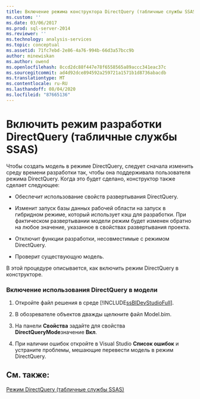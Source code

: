 ```yaml
---
title: Включение режима конструктора DirectQuery (табличные службы SSAS) | Документация Майкрософт
ms.custom: ''
ms.date: 03/06/2017
ms.prod: sql-server-2014
ms.reviewer: ''
ms.technology: analysis-services
ms.topic: conceptual
ms.assetid: 71fc7ebd-2e86-4a76-994b-66d3a57bcc9b
author: minewiskan
ms.author: owend
ms.openlocfilehash: 8ccd2dc88f447e78f6558565a89accc341eac37c
ms.sourcegitcommit: ad4d92dce894592a259721a1571b1d8736abacdb
ms.translationtype: MT
ms.contentlocale: ru-RU
ms.lasthandoff: 08/04/2020
ms.locfileid: "87665136"
---
```

# <a name="enable-directquery-design-mode-ssas-tabular"></a>Включить режим разработки DirectQuery (табличные службы SSAS)
  Чтобы создать модель в режиме DirectQuery, следует сначала изменить среду времени разработки так, чтобы она поддерживала пользователя режима DirectQuery. Когда это будет сделано, конструктор также сделает следующее:  
  
-   Обеспечит использование свойств развертывания DirectQuery.  
  
-   Изменит запуск базы данных рабочей области на запуск в гибридном режиме, который использует кэш для разработки. При фактическом развертывании модели режим будет изменен обратно на любое значение, указанное в свойствах развертывания проекта.  
  
-   Отключит функции разработки, несовместимые с режимом DirectQuery.  
  
-   Проверит существующую модель.  
  
 В этой процедуре описывается, как включить режим DirectQuery в конструкторе.  
  
### <a name="to-enable-use-of-directquery-in-a-model"></a>Включение использования DirectQuery в модели  
  
1.  Откройте файл решения в среде [!INCLUDE[ssBIDevStudioFull](../../includes/ssbidevstudiofull-md.md)].  
  
2.  В обозревателе объектов дважды щелкните файл Model.bim.  
  
3.  На панели **Свойства** задайте для свойства **DirectQueryMode**значение **Вкл**.  
  
4.  При наличии ошибок откройте в Visual Studio **Список ошибок** и устраните проблемы, мешающие перевести модель в режим DirectQuery.  
  
## <a name="see-also"></a>См. также:  
 [Режим DirectQuery (табличные службы SSAS)](directquery-mode-ssas-tabular.md)  
  
  
